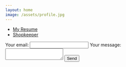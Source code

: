 ```yaml
---
layout: home
image: /assets/profile.jpg
---
```

* [My Resume](/assets/resume.pdf)
* [Shopkeeper](./shopkeeper.markdown)
<!-- modify this form HTML and place wherever you want your form -->
<form
  action="https://formspree.io/f/mnqwpaed"
  method="POST"
>
  <label>
    Your email:
    <input type="email" name="_replyto">
  </label>
  <label>
    Your message:
    <textarea name="message"></textarea>
  </label>
  <!-- your other form fields go here -->
  <button type="submit">Send</button>
</form>
